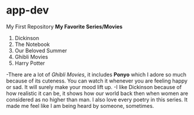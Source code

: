 # app-dev
My First Repository
**My Favorite Series/Movies**
1. Dickinson
2. The Notebook
3. Our Beloved Summer
4. Ghibli Movies
5. Harry Potter

-There are a lot of *Ghibli Movies*, it includes **Ponyo** which I adore so much because of its cuteness. You can watch it whenever you are feeling happy or sad. It will surely make your mood lift up.
-I like Dickinson because of how realistic it can be, it shows how our world back then when women are considered as no higher than man. I also love every poetry in this series. It made me feel like I am being heard by someone, sometimes.
